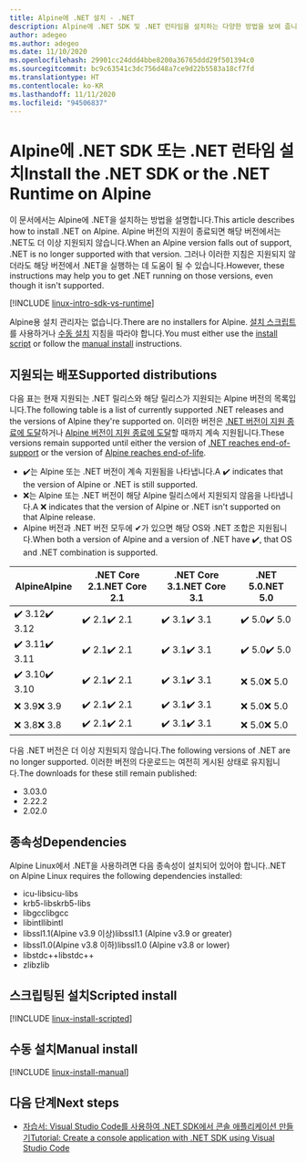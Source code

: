 ```yaml
---
title: Alpine에 .NET 설치 - .NET
description: Alpine에 .NET SDK 및 .NET 런타임을 설치하는 다양한 방법을 보여 줍니다.
author: adegeo
ms.author: adegeo
ms.date: 11/10/2020
ms.openlocfilehash: 29901cc24ddd4bbe8200a36765ddd29f501394c0
ms.sourcegitcommit: bc9c63541c3dc756d48a7ce9d22b5583a18cf7fd
ms.translationtype: HT
ms.contentlocale: ko-KR
ms.lasthandoff: 11/11/2020
ms.locfileid: "94506837"
---
```

# <a name="install-the-net-sdk-or-the-net-runtime-on-alpine"></a><span data-ttu-id="15ce4-103">Alpine에 .NET SDK 또는 .NET 런타임 설치</span><span class="sxs-lookup"><span data-stu-id="15ce4-103">Install the .NET SDK or the .NET Runtime on Alpine</span></span>

<span data-ttu-id="15ce4-104">이 문서에서는 Alpine에 .NET을 설치하는 방법을 설명합니다.</span><span class="sxs-lookup"><span data-stu-id="15ce4-104">This article describes how to install .NET on Alpine.</span></span> <span data-ttu-id="15ce4-105">Alpine 버전의 지원이 종료되면 해당 버전에서는 .NET도 더 이상 지원되지 않습니다.</span><span class="sxs-lookup"><span data-stu-id="15ce4-105">When an Alpine version falls out of support, .NET is no longer supported with that version.</span></span> <span data-ttu-id="15ce4-106">그러나 이러한 지침은 지원되지 않더라도 해당 버전에서 .NET을 실행하는 데 도움이 될 수 있습니다.</span><span class="sxs-lookup"><span data-stu-id="15ce4-106">However, these instructions may help you to get .NET running on those versions, even though it isn't supported.</span></span>

[!INCLUDE [linux-intro-sdk-vs-runtime](includes/linux-intro-sdk-vs-runtime.md)]

<span data-ttu-id="15ce4-107">Alpine용 설치 관리자는 없습니다.</span><span class="sxs-lookup"><span data-stu-id="15ce4-107">There are no installers for Alpine.</span></span> <span data-ttu-id="15ce4-108">[설치 스크립트](#scripted-install)를 사용하거나 [수동 설치](#manual-install) 지침을 따라야 합니다.</span><span class="sxs-lookup"><span data-stu-id="15ce4-108">You must either use the [install script](#scripted-install) or follow the [manual install](#manual-install) instructions.</span></span>

## <a name="supported-distributions"></a><span data-ttu-id="15ce4-109">지원되는 배포</span><span class="sxs-lookup"><span data-stu-id="15ce4-109">Supported distributions</span></span>

<span data-ttu-id="15ce4-110">다음 표는 현재 지원되는 .NET 릴리스와 해당 릴리스가 지원되는 Alpine 버전의 목록입니다.</span><span class="sxs-lookup"><span data-stu-id="15ce4-110">The following table is a list of currently supported .NET releases and the versions of Alpine they're supported on.</span></span> <span data-ttu-id="15ce4-111">이러한 버전은 [.NET 버전이 지원 종료에 도달](https://dotnet.microsoft.com/platform/support/policy/dotnet-core)하거나 [Alpine 버전이 지원 종료에 도달](https://wiki.alpinelinux.org/wiki/Alpine_Linux:Releases)할 때까지 계속 지원됩니다.</span><span class="sxs-lookup"><span data-stu-id="15ce4-111">These versions remain supported until either the version of [.NET reaches end-of-support](https://dotnet.microsoft.com/platform/support/policy/dotnet-core) or the version of [Alpine reaches end-of-life](https://wiki.alpinelinux.org/wiki/Alpine_Linux:Releases).</span></span>

- <span data-ttu-id="15ce4-112">✔️는 Alpine 또는 .NET 버전이 계속 지원됨을 나타냅니다.</span><span class="sxs-lookup"><span data-stu-id="15ce4-112">A ✔️ indicates that the version of Alpine or .NET is still supported.</span></span>
- <span data-ttu-id="15ce4-113">❌는 Alpine 또는 .NET 버전이 해당 Alpine 릴리스에서 지원되지 않음을 나타냅니다.</span><span class="sxs-lookup"><span data-stu-id="15ce4-113">A ❌ indicates that the version of Alpine or .NET isn't supported on that Alpine release.</span></span>
- <span data-ttu-id="15ce4-114">Alpine 버전과 .NET 버전 모두에 ✔가 있으면 해당 OS와 .NET 조합은 지원됩니다.</span><span class="sxs-lookup"><span data-stu-id="15ce4-114">When both a version of Alpine and a version of .NET have ✔️, that OS and .NET combination is supported.</span></span>

| <span data-ttu-id="15ce4-115">Alpine</span><span class="sxs-lookup"><span data-stu-id="15ce4-115">Alpine</span></span>  | <span data-ttu-id="15ce4-116">.NET Core 2.1</span><span class="sxs-lookup"><span data-stu-id="15ce4-116">.NET Core 2.1</span></span> | <span data-ttu-id="15ce4-117">.NET Core 3.1</span><span class="sxs-lookup"><span data-stu-id="15ce4-117">.NET Core 3.1</span></span> | <span data-ttu-id="15ce4-118">.NET 5.0</span><span class="sxs-lookup"><span data-stu-id="15ce4-118">.NET 5.0</span></span> |
|-------- |---------------|---------------|----------------|
| <span data-ttu-id="15ce4-119">✔️ 3.12</span><span class="sxs-lookup"><span data-stu-id="15ce4-119">✔️ 3.12</span></span> | <span data-ttu-id="15ce4-120">✔️ 2.1</span><span class="sxs-lookup"><span data-stu-id="15ce4-120">✔️ 2.1</span></span>        | <span data-ttu-id="15ce4-121">✔️ 3.1</span><span class="sxs-lookup"><span data-stu-id="15ce4-121">✔️ 3.1</span></span>        | <span data-ttu-id="15ce4-122">✔️ 5.0</span><span class="sxs-lookup"><span data-stu-id="15ce4-122">✔️ 5.0</span></span> |
| <span data-ttu-id="15ce4-123">✔️ 3.11</span><span class="sxs-lookup"><span data-stu-id="15ce4-123">✔️ 3.11</span></span> | <span data-ttu-id="15ce4-124">✔️ 2.1</span><span class="sxs-lookup"><span data-stu-id="15ce4-124">✔️ 2.1</span></span>        | <span data-ttu-id="15ce4-125">✔️ 3.1</span><span class="sxs-lookup"><span data-stu-id="15ce4-125">✔️ 3.1</span></span>        | <span data-ttu-id="15ce4-126">✔️ 5.0</span><span class="sxs-lookup"><span data-stu-id="15ce4-126">✔️ 5.0</span></span> |
| <span data-ttu-id="15ce4-127">✔️ 3.10</span><span class="sxs-lookup"><span data-stu-id="15ce4-127">✔️ 3.10</span></span> | <span data-ttu-id="15ce4-128">✔️ 2.1</span><span class="sxs-lookup"><span data-stu-id="15ce4-128">✔️ 2.1</span></span>        | <span data-ttu-id="15ce4-129">✔️ 3.1</span><span class="sxs-lookup"><span data-stu-id="15ce4-129">✔️ 3.1</span></span>        | <span data-ttu-id="15ce4-130">❌ 5.0</span><span class="sxs-lookup"><span data-stu-id="15ce4-130">❌ 5.0</span></span> |
| <span data-ttu-id="15ce4-131">❌ 3.9</span><span class="sxs-lookup"><span data-stu-id="15ce4-131">❌ 3.9</span></span>  | <span data-ttu-id="15ce4-132">✔️ 2.1</span><span class="sxs-lookup"><span data-stu-id="15ce4-132">✔️ 2.1</span></span>        | <span data-ttu-id="15ce4-133">✔️ 3.1</span><span class="sxs-lookup"><span data-stu-id="15ce4-133">✔️ 3.1</span></span>        | <span data-ttu-id="15ce4-134">❌ 5.0</span><span class="sxs-lookup"><span data-stu-id="15ce4-134">❌ 5.0</span></span> |
| <span data-ttu-id="15ce4-135">❌ 3.8</span><span class="sxs-lookup"><span data-stu-id="15ce4-135">❌ 3.8</span></span>  | <span data-ttu-id="15ce4-136">✔️ 2.1</span><span class="sxs-lookup"><span data-stu-id="15ce4-136">✔️ 2.1</span></span>        | <span data-ttu-id="15ce4-137">✔️ 3.1</span><span class="sxs-lookup"><span data-stu-id="15ce4-137">✔️ 3.1</span></span>        | <span data-ttu-id="15ce4-138">❌ 5.0</span><span class="sxs-lookup"><span data-stu-id="15ce4-138">❌ 5.0</span></span> |

<span data-ttu-id="15ce4-139">다음 .NET 버전은 더 이상 지원되지 않습니다.</span><span class="sxs-lookup"><span data-stu-id="15ce4-139">The following versions of .NET are no longer supported.</span></span> <span data-ttu-id="15ce4-140">이러한 버전의 다운로드는 여전히 게시된 상태로 유지됩니다.</span><span class="sxs-lookup"><span data-stu-id="15ce4-140">The downloads for these still remain published:</span></span>

- <span data-ttu-id="15ce4-141">3.0</span><span class="sxs-lookup"><span data-stu-id="15ce4-141">3.0</span></span>
- <span data-ttu-id="15ce4-142">2.2</span><span class="sxs-lookup"><span data-stu-id="15ce4-142">2.2</span></span>
- <span data-ttu-id="15ce4-143">2.0</span><span class="sxs-lookup"><span data-stu-id="15ce4-143">2.0</span></span>

## <a name="dependencies"></a><span data-ttu-id="15ce4-144">종속성</span><span class="sxs-lookup"><span data-stu-id="15ce4-144">Dependencies</span></span>

<span data-ttu-id="15ce4-145">Alpine Linux에서 .NET을 사용하려면 다음 종속성이 설치되어 있어야 합니다.</span><span class="sxs-lookup"><span data-stu-id="15ce4-145">.NET on Alpine Linux requires the following dependencies installed:</span></span>

- <span data-ttu-id="15ce4-146">icu-libs</span><span class="sxs-lookup"><span data-stu-id="15ce4-146">icu-libs</span></span>
- <span data-ttu-id="15ce4-147">krb5-libs</span><span class="sxs-lookup"><span data-stu-id="15ce4-147">krb5-libs</span></span>
- <span data-ttu-id="15ce4-148">libgcc</span><span class="sxs-lookup"><span data-stu-id="15ce4-148">libgcc</span></span>
- <span data-ttu-id="15ce4-149">libintl</span><span class="sxs-lookup"><span data-stu-id="15ce4-149">libintl</span></span>
- <span data-ttu-id="15ce4-150">libssl1.1(Alpine v3.9 이상)</span><span class="sxs-lookup"><span data-stu-id="15ce4-150">libssl1.1 (Alpine v3.9 or greater)</span></span>
- <span data-ttu-id="15ce4-151">libssl1.0(Alpine v3.8 이하)</span><span class="sxs-lookup"><span data-stu-id="15ce4-151">libssl1.0 (Alpine v3.8 or lower)</span></span>
- <span data-ttu-id="15ce4-152">libstdc++</span><span class="sxs-lookup"><span data-stu-id="15ce4-152">libstdc++</span></span>
- <span data-ttu-id="15ce4-153">zlib</span><span class="sxs-lookup"><span data-stu-id="15ce4-153">zlib</span></span>

## <a name="scripted-install"></a><span data-ttu-id="15ce4-154">스크립팅된 설치</span><span class="sxs-lookup"><span data-stu-id="15ce4-154">Scripted install</span></span>

[!INCLUDE [linux-install-scripted](includes/linux-install-scripted.md)]

## <a name="manual-install"></a><span data-ttu-id="15ce4-155">수동 설치</span><span class="sxs-lookup"><span data-stu-id="15ce4-155">Manual install</span></span>

[!INCLUDE [linux-install-manual](includes/linux-install-manual.md)]

## <a name="next-steps"></a><span data-ttu-id="15ce4-156">다음 단계</span><span class="sxs-lookup"><span data-stu-id="15ce4-156">Next steps</span></span>

- [<span data-ttu-id="15ce4-157">자습서: Visual Studio Code를 사용하여 .NET SDK에서 콘솔 애플리케이션 만들기</span><span class="sxs-lookup"><span data-stu-id="15ce4-157">Tutorial: Create a console application with .NET SDK using Visual Studio Code</span></span>](../tutorials/with-visual-studio-code.md)
